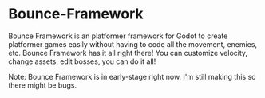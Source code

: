 # Bounce-Framework

Bounce Framework is an platformer framework for Godot to create platformer games easily without having to code all the movement, enemies, etc. Bounce Framework has it all right there!
You can customize velocity, change assets, edit bosses, you can do it all!

Note: Bounce Framework is in early-stage right now. I'm still making this so there might be bugs.
